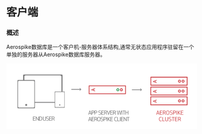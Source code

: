 # 客户端

### 概述
Aerospike数据库是一个客户机-服务器体系结构,通常无状态应用程序驻留在一个单独的服务器从Aerospike数据库服务器。


![](ARCH_user_mw_as.png)